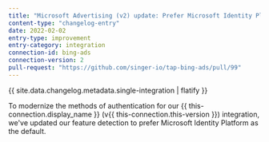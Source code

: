 ```yaml
---
title: "Microsoft Advertising (v2) update: Prefer Microsoft Identity Platform Authentication"
content-type: "changelog-entry"
date: 2022-02-02
entry-type: improvement
entry-category: integration
connection-id: bing-ads
connection-version: 2
pull-request: "https://github.com/singer-io/tap-bing-ads/pull/99"
---
```

{{ site.data.changelog.metadata.single-integration | flatify }}

To modernize the methods of authentication for our {{ this-connection.display_name }} (v{{ this-connection.this-version }}) integration, we've updated our feature detection to prefer Microsoft Identity Platform as the default.